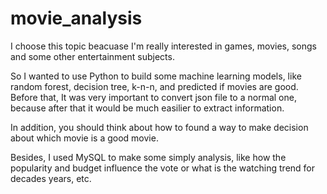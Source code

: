 # movie_analysis

I choose this topic beacuase I'm really interested in games, movies, songs and some other entertainment subjects.

So I wanted to use Python to build some machine learning models, like random forest, decision tree, k-n-n, and predicted if movies are good.
Before that, It was very important to convert json file to a normal one, because after that it would be much easilier to extract information.

In addition, you should think about how to found a way to make decision about which movie is a good movie.

Besides, I used MySQL to make some simply analysis, like how the popularity and budget influence the vote or what is the watching trend 
for decades years, etc.
